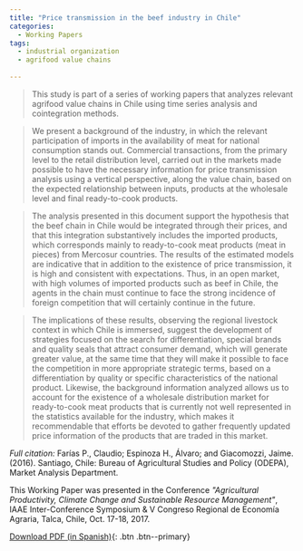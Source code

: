 ```yaml
---
title: "Price transmission in the beef industry in Chile"
categories:
  - Working Papers
tags:
  - industrial organization
  - agrifood value chains
  
---
```

> This study is part of a series of working papers that analyzes relevant agrifood value chains in Chile using time series analysis and cointegration methods.

> We present a background of the industry, in which the relevant participation of imports in the availability of meat for national consumption stands out. Commercial transactions, from the primary level to the retail distribution level, carried out in the markets made possible to have the necessary information for price transmission analysis using a vertical perspective, along the value chain, based on the expected relationship between inputs, products at the wholesale level and final ready-to-cook products.

> The analysis presented in this document support the hypothesis that the beef chain in Chile would be integrated through their prices, and that this integration substantively includes the imported products, which corresponds mainly to ready-to-cook meat products (meat in pieces) from Mercosur countries. The results of the estimated models are indicative that in addition to the existence of price transmission, it is high and consistent with expectations. Thus, in an open market, with high volumes of imported products such as beef in Chile, the agents in the chain must continue to face the strong incidence of foreign competition that will certainly continue in the future.

> The implications of these results, observing the regional livestock context in which Chile is immersed, suggest the development of strategies focused on the search for differentiation, special brands and quality seals that attract consumer demand, which will generate greater value, at the same time that they will make it possible to face the competition in more appropriate strategic terms, based on a differentiation by quality or specific characteristics of the national product. Likewise, the background information analyzed allows us to account for the existence of a wholesale distribution market for ready-to-cook meat products that is currently not well represented in the statistics available for the industry, which makes it recommendable that efforts be devoted to gather frequently updated price information of the products that are traded in this market.

*Full citation:* Farías P., Claudio; Espinoza H., Álvaro; and Giacomozzi, Jaime. (2016). Santiago, Chile: Bureau of Agricultural Studies and Policy (ODEPA), Market Analysis Department.

This Working Paper was presented in the Conference *"Agricultural Productivity, Climate Change and Sustainable Resource Management"*, IAAE Inter-Conference Symposium & V Congreso Regional de Economía Agraria, Talca, Chile, Oct. 17-18, 2017.

[Download PDF (in Spanish)](https://www.odepa.gob.cl/wp-content/uploads/2017/12/cadenaCarneBovina.pdf){: .btn .btn--primary}



